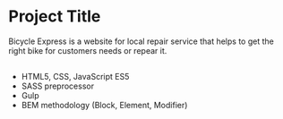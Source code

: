 # Project Title

Bicycle Express is a website for local repair service that helps to get the right bike for customers needs or repear it.

##
* HTML5, CSS, JavaScript ES5
* SASS preprocessor
* Gulp
* BEM methodology (Block, Element, Modifier)

